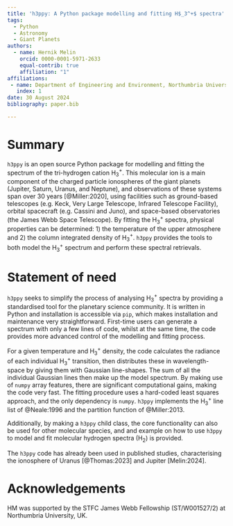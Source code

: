 ```yaml
---
title: 'h3ppy: A Python package modelling and fitting H$_3^+$ spectra'
tags:
  - Python
  - Astronomy
  - Giant Planets
authors:
  - name: Hernik Melin
    orcid: 0000-0001-5971-2633
    equal-contrib: true
    affiliation: "1" 
affiliations:
 - name: Department of Engineering and Environment, Northumbria University, UK
   index: 1
date: 30 August 2024
bibliography: paper.bib

---
```


# Summary

`h3ppy` is an open source Python package for modelling and fitting the spectrum of the tri-hydrogen cation H$_3^+$. This molecular ion is a main component of the charged particle ionospheres of the giant planets (Jupiter, Saturn, Uranus, and Neptune), and observations of these systems span over 30 years [@Miller:2020], using facilities such as ground-based telescopes (e.g. Keck, Very Large Telescope, Infrared Telescope Facility), orbital spacecraft (e.g. Cassini and Juno), and space-based observatories (the James Webb Space Telescope). By fitting the H$_3^+$ spectra, physical properties can be determined: 1) the temperature of the upper atmosphere and 2) the column integrated density of H$_3^+$. `h3ppy` provides the tools to both model the H$_3^+$ spectrum and perform these spectral retrievals. 

# Statement of need

`h3ppy` seeks to simplify the process of analysing H$_3^+$ spectra by providing a standardised tool for the planetary science community. It is written in Python and installation is accessible via `pip`, which makes installation and maintenance very straightforward. First-time users can generate a spectrum with only a few lines of code, whilst at the same time, the code provides more advanced control of the modelling and fitting process. 

For a given temperature and H$_3^+$ density, the code calculates the radiance of each individual H$_3^+$ transition, then distributes these in wavelength-space by giving them with Gaussian line-shapes. The sum of all the individual Gaussian lines then make up the model spectrum. By making use of `numpy` array features, there are significant computational gains, making the code very fast. The fitting procedure uses a hard-coded least squares approach, and the only dependency is `numpy`. `h3ppy` implements the H$_3^+$ line list of @Neale:1996 and the partition function of @Miller:2013. 

Additionally, by making a `h3ppy` child class, the core functionality can also be used for other molecular species, and and example on how to use `h3ppy` to model and fit molecular hydrogen spectra (H$_2$) is provided. 

The `h3ppy` code has already been used in published studies, characterising the ionosphere of Uranus [@Thomas:2023] and Jupiter [Melin:2024]. 

# Acknowledgements

HM was supported by the STFC James Webb Fellowship (ST/W001527/2) at Northumbria University, UK. 